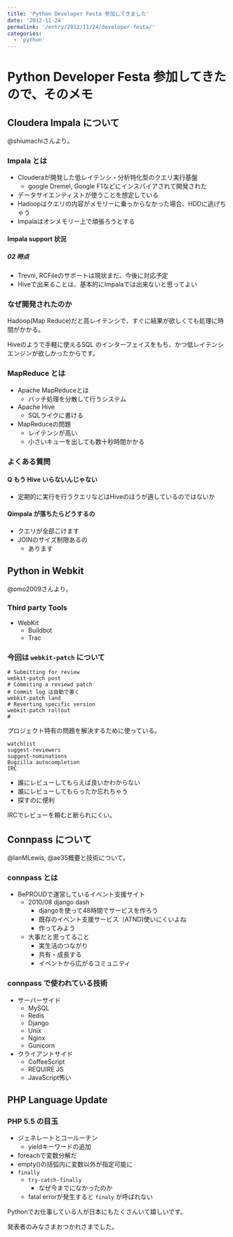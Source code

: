 ```yaml
---
title: 'Python Developer Festa 参加してきました'
date: '2012-11-24'
permalink: '/entry/2012/11/24/developer-festa/'
categories:
  - 'python'
---
```


# Python Developer Festa 参加してきたので、そのメモ

## Cloudera Impala について

@shiumachiさんより。

### Impala とは

- Clouderaが開発した低レイテンシ・分析特化型のクエリ実行基盤
  - google Dremel, Google F1などにインスパイアされて開発された
- データサイエンティストが使うことを想定している
- Hadoopはクエリの内容がメモリーに乗っからなかった場合、HDDに逃げちゃう
- Impalaはオンメモリー上で頑張ろうとする

#### Impala support 状況

##### 02 時点

- Trevni, RCFileのサポートは現状まだ、今後に対応予定
- Hiveで出来ることは、基本的にImpalaでは出来ないと思ってよい

### なぜ開発されたのか

Hadoop(Map Reduce)だと高レイテンシで、すぐに結果が欲しくても処理に時間がかかる。

Hiveのようで手軽に使えるSQL
のインターフェイスをもち、かつ低レイテンシエンジンが欲しかったからです。

### MapReduce とは

- Apache MapReduceとは
  - バッチ処理を分散して行うシステム
- Apache Hive
  - SQLライクに書ける
- MapReduceの問題
  - レイテンシが高い
  - 小さいキューを出しても数十秒時間かかる

### よくある質問

#### Q もう Hive いらないんじゃない

- 定期的に実行を行うクエリなどはHiveのほうが適しているのではないか

#### Qimpala が落ちたらどうするの

- クエリが全部こけます
- JOINのサイズ制限あるの
  - あります

## Python in Webkit

@omo2009さんより。

### Third party Tools

- WebKit
  - Buildbot
  - Trac

### 今回は `webkit-patch` について

    # Submitting for review
    webkit-patch post
    # Commiting a reviewd patch
    # Commit log は自動で書く
    webkit-patch land
    # Reverting specific version
    webkit-patch rollout
    #

プロジェクト特有の問題を解決するために使っている。

    watchlist
    suggest-reviewers
    suggest-nominations
    Bugzilla autocompletion
    IRC

- 誰にレビューしてもらえば良いかわからない
- 誰にレビューしてもらったか忘れちゃう
- 探すのに便利

IRCでレビューを頼むと断られにくい。

## Connpass について

@lanMLewis, @ae35概要と技術について。

### connpass とは

- BePROUDで運営しているイベント支援サイト
  - 2010/08 django dash
    - djangoを使って48時間でサービスを作ろう
    - 既存のイベント支援サービス（ATND)使いにくいよね
    - 作ってみよう
  - 大事だと思ってること
    - 実生活のつながり
    - 共有・成長する
    - イベントから広がるコミュニティ

### connpass で使われている技術

- サーバーサイド
  - MySQL
  - Redis
  - Django
  - Unix
  - Nginx
  - Gunicorn
- クライアントサイド
  - CoffeeScript
  - REQUIRE JS
  - JavaScript怖い

## PHP Language Update

### PHP 5.5 の目玉

- ジェネレートとコールーチン
  - yieldキーワードの追加
- foreachで変数分解だ
- empty()の括弧内に変数以外が指定可能に
- `finally`
  - `try-catch-finally`
    - なぜ今までになかったのか
  - fatal errorが発生すると `finaly` が呼ばれない

Pythonでお仕事している人が日本にもたくさんいて嬉しいです。

発表者のみなさまおつかれさまでした。
